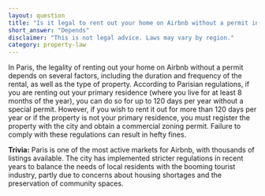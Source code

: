 ```yaml
---
layout: question
title: "Is it legal to rent out your home on Airbnb without a permit in Paris?"
short_answer: "Depends"
disclaimer: "This is not legal advice. Laws may vary by region."
category: property-law
---
```

In Paris, the legality of renting out your home on Airbnb without a permit depends on several factors, including the duration and frequency of the rental, as well as the type of property. According to Parisian regulations, if you are renting out your primary residence (where you live for at least 8 months of the year), you can do so for up to 120 days per year without a special permit. However, if you wish to rent it out for more than 120 days per year or if the property is not your primary residence, you must register the property with the city and obtain a commercial zoning permit. Failure to comply with these regulations can result in hefty fines.

**Trivia:** Paris is one of the most active markets for Airbnb, with thousands of listings available. The city has implemented stricter regulations in recent years to balance the needs of local residents with the booming tourist industry, partly due to concerns about housing shortages and the preservation of community spaces.
